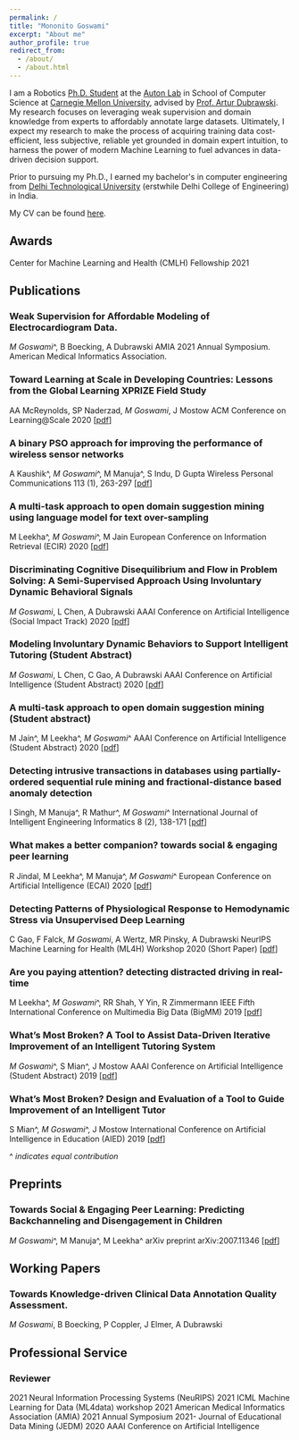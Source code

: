 ```yaml
---
permalink: /
title: "Mononito Goswami"
excerpt: "About me"
author_profile: true
redirect_from: 
  - /about/
  - /about.html
---
```


I am a Robotics [Ph.D. Student](https://www.ri.cmu.edu/ri-people/mononito-goswami/) at the [Auton Lab](https://www.autonlab.org/) in School of Computer Science at [Carnegie Mellon University](https://www.cmu.edu/), advised by [Prof. Artur Dubrawski](https://www.ri.cmu.edu/ri-faculty/artur-w-dubrawski/). My research focuses on leveraging weak supervision and domain knowledge from experts to affordably annotate large datasets. Ultimately, I expect my research to make the process of acquiring training data cost-efficient, less subjective, reliable yet grounded in domain expert intuition, to harness the power of modern Machine Learning to fuel advances in data-driven decision support. 

Prior to pursuing my Ph.D., I earned my bachelor's in computer engineering from [Delhi Technological University](http://dtu.ac.in/) (erstwhile Delhi College of Engineering) in India.

My CV can be found [here](files/MononitoGoswami_CV.pdf).

Awards
------
Center for Machine Learning and Health (CMLH) Fellowship 2021

Publications
------
### Weak Supervision for Affordable Modeling of Electrocardiogram Data.
*M Goswami*^, B Boecking, A Dubrawski
AMIA 2021 Annual Symposium. American Medical Informatics Association.

### Toward Learning at Scale in Developing Countries: Lessons from the Global Learning XPRIZE Field Study
AA McReynolds, SP Naderzad, *M Goswami*, J Mostow
ACM Conference on Learning@Scale 2020
[[pdf](https://dl.acm.org/doi/abs/10.1145/3386527.3405920)]

### A binary PSO approach for improving the performance of wireless sensor networks
A Kaushik^, *M Goswami*^, M Manuja^, S Indu, D Gupta
Wireless Personal Communications 113 (1), 263-297
[[pdf](https://doi.org/10.1007/s11277-020-07188-3)]

### A multi-task approach to open domain suggestion mining using language model for text over-sampling
M Leekha^, *M Goswami*^, M Jain
European Conference on Information Retrieval (ECIR) 2020
[[pdf](https://doi.org/10.1007/978-3-030-45442-5_28)]

### Discriminating Cognitive Disequilibrium and Flow in Problem Solving: A Semi-Supervised Approach Using Involuntary Dynamic Behavioral Signals
*M Goswami*, L Chen, A Dubrawski
AAAI Conference on Artificial Intelligence (Social Impact Track) 2020
[[pdf](https://ojs.aaai.org/index.php/AAAI/article/view/5378/5234)]

### Modeling Involuntary Dynamic Behaviors to Support Intelligent Tutoring (Student Abstract)
*M Goswami*, L Chen, C Gao, A Dubrawski
AAAI Conference on Artificial Intelligence (Student Abstract) 2020
[[pdf](https://ojs.aaai.org/index.php/AAAI/article/download/7171/7025)]

### A multi-task approach to open domain suggestion mining (Student abstract)
M Jain^, M Leekha^, *M Goswami*^
AAAI Conference on Artificial Intelligence (Student Abstract) 2020
[[pdf](https://ojs.aaai.org/index.php/AAAI/article/download/7180/7034)]

### Detecting intrusive transactions in databases using partially-ordered sequential rule mining and fractional-distance based anomaly detection
I Singh, M Manuja^, R Mathur^, *M Goswami*^
International Journal of Intelligent Engineering Informatics 8 (2), 138-171
[[pdf](https://www.inderscience.com/info/inarticle.php?artid=109098)]

### What makes a better companion? towards social & engaging peer learning
R Jindal, M Leekha^, M Manuja^, *M Goswami*^
European Conference on Artificial Intelligence (ECAI) 2020
[[pdf](http://ecai2020.eu/papers/1459_paper.pdf)]

### Detecting Patterns of Physiological Response to Hemodynamic Stress via Unsupervised Deep Learning
C Gao, F Falck, *M Goswami*, A Wertz, MR Pinsky, A Dubrawski
NeurIPS Machine Learning for Health (ML4H) Workshop 2020 (Short Paper)
[[pdf](https://arxiv.org/pdf/1911.05121)]

### Are you paying attention? detecting distracted driving in real-time
M Leekha^, *M Goswami*^, RR Shah, Y Yin, R Zimmermann
IEEE Fifth International Conference on Multimedia Big Data (BigMM) 2019
[[pdf](https://ieeexplore.ieee.org/abstract/document/8919430/)]

### What’s Most Broken? A Tool to Assist Data-Driven Iterative Improvement of an Intelligent Tutoring System
*M Goswami*^, S Mian^, J Mostow
AAAI Conference on Artificial Intelligence (Student Abstract) 2019
[[pdf](https://ojs.aaai.org/index.php/AAAI/article/download/5107/4980)]

### What’s Most Broken? Design and Evaluation of a Tool to Guide Improvement of an Intelligent Tutor
S Mian^, *M Goswami*^, J Mostow
International Conference on Artificial Intelligence in Education (AIED) 2019
[[pdf](https://doi.org/10.1007/978-3-030-23204-7_24)]

^ *indicates equal contribution*

Preprints
------
### Towards Social & Engaging Peer Learning: Predicting Backchanneling and Disengagement in Children
*M Goswami*^, M Manuja^, M Leekha^
arXiv preprint arXiv:2007.11346
[[pdf](https://arxiv.org/pdf/2007.11346.pdf)]

Working Papers
------
### Towards Knowledge-driven Clinical Data Annotation Quality Assessment.
*M Goswami*, B Boecking, P Coppler, J Elmer, A Dubrawski


Professional Service
------
### Reviewer
2021  Neural Information Processing Systems (NeuRIPS)
2021  ICML Machine Learning for Data (ML4data) workshop
2021  American Medical Informatics Association (AMIA) 2021 Annual Symposium
2021- Journal of Educational Data Mining (JEDM)
2020  AAAI Conference on Artificial Intelligence


<!-- Hobbies
------
Cooking, Photography -->